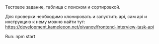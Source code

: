 Тестовое задание, таблица с поиском и сортировкой.

Для проверки необходимо клонировать и запустить api, сам api и инструкцию к нему можно найти тут: https://development.kameleoon.net/oivanov/frontend-interview-task-api

Run: npm start
